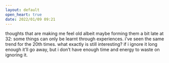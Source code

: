 ```yaml
---
layout: default
open_heart: true
date: 2022/01/09 09:21
---
```


thoughts that are making me feel old albeit maybe forming them a bit late at 32: some things can only be learnt through experiences. i’ve seen the same trend for the 20th times. what exactly is still interesting? if i ignore it long enough it’ll go away, but i don’t have enough time and energy to waste on ignoring it.
